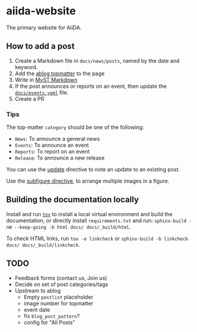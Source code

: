 # aiida-website

The primary website for AiiDA.

## How to add a post

1. Create a Markdown file in `docs/news/posts`, named by the date and keyword.
2. Add the [ablog topmatter](https://ablog.readthedocs.io/en/latest/manual/markdown.html) to the page
3. Write in [MyST Markdown](https://myst-parser.readthedocs.io/en/latest/syntax/syntax.html)
4. If the post announces or reports on an event, then update the [`docs/events.yaml`](docs/events.yaml) file.
5. Create a PR

### Tips

The top-matter `category` should be one of the following:

- `News`: To announce a general news
- `Events`: To announce an event
- `Reports`: To report on an event
- `Release`: To announce a new release

You can use the [update](https://ablog.readthedocs.io/en/latest/manual/posting-and-listing/#directive-update) directive to note an update to an existing post.

Use the [subfigure directive](https://sphinx-subfigure.readthedocs.io), to arrange multiple images in a figure.

## Building the documentation locally

Install and run [`tox`](https://tox.wiki/en/latest/) to install a local virtual environment and build the documentation,
or directly install `requirements.txt` and run: `sphinx-build -nW --keep-going -b html docs/ docs/_build/html`.

To check HTML links, run `tox -e linkcheck` or `sphinx-build -b linkcheck docs/ docs/_build/linkcheck`.

## TODO

- Feedback forms (contact us, Join us)
- Decide on set of post categories/tags
- Upstream to ablog
  - Empty `postlist` placeholder
  - image number for topmatter
  - event date
  - fix `blog_post_pattern`?
  - config for "All Posts"
